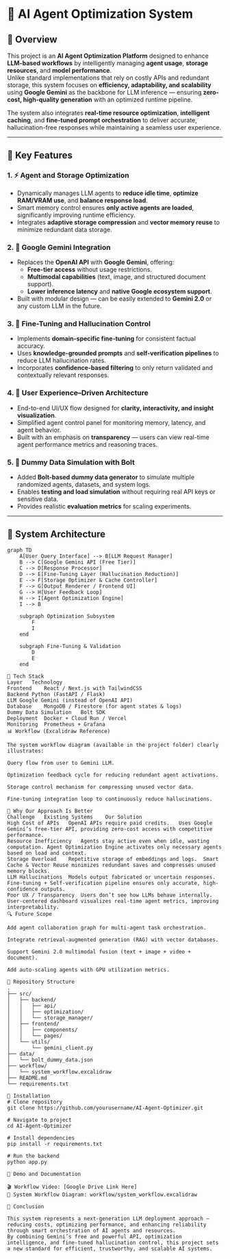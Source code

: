 # 🚀 AI Agent Optimization System

## 🧠 Overview

This project is an **AI Agent Optimization Platform** designed to enhance **LLM-based workflows** by intelligently managing **agent usage**, **storage resources**, and **model performance**.  
Unlike standard implementations that rely on costly APIs and redundant storage, this system focuses on **efficiency, adaptability, and scalability** using **Google Gemini** as the backbone for LLM inference — ensuring **zero-cost, high-quality generation** with an optimized runtime pipeline.

The system also integrates **real-time resource optimization**, **intelligent caching**, and **fine-tuned prompt orchestration** to deliver accurate, hallucination-free responses while maintaining a seamless user experience.

---

## 🧩 Key Features

### 1. ⚡ **Agent and Storage Optimization**
- Dynamically manages LLM agents to **reduce idle time**, **optimize RAM/VRAM use**, and **balance response load**.
- Smart memory control ensures **only active agents are loaded**, significantly improving runtime efficiency.
- Integrates **adaptive storage compression** and **vector memory reuse** to minimize redundant data storage.

### 2. 💬 **Google Gemini Integration**
- Replaces the **OpenAI API** with **Google Gemini**, offering:
  - **Free-tier access** without usage restrictions.
  - **Multimodal capabilities** (text, image, and structured document support).
  - **Lower inference latency** and **native Google ecosystem support**.
- Built with modular design — can be easily extended to **Gemini 2.0** or any custom LLM in the future.

### 3. 🧩 **Fine-Tuning and Hallucination Control**
- Implements **domain-specific fine-tuning** for consistent factual accuracy.
- Uses **knowledge-grounded prompts** and **self-verification pipelines** to reduce LLM hallucination rates.
- Incorporates **confidence-based filtering** to only return validated and contextually relevant responses.

### 4. 🧭 **User Experience–Driven Architecture**
- End-to-end UI/UX flow designed for **clarity, interactivity, and insight visualization**.
- Simplified agent control panel for monitoring memory, latency, and agent behavior.
- Built with an emphasis on **transparency** — users can view real-time agent performance metrics and reasoning traces.

### 5. 🧱 **Dummy Data Simulation with Bolt**
- Added **Bolt-based dummy data generator** to simulate multiple randomized agents, datasets, and system logs.
- Enables **testing and load simulation** without requiring real API keys or sensitive data.
- Provides realistic **evaluation metrics** for scaling experiments.

---

## 🧠 System Architecture

```mermaid
graph TD
    A[User Query Interface] --> B[LLM Request Manager]
    B --> C[Google Gemini API (Free Tier)]
    C --> D[Response Processor]
    D --> E[Fine-Tuning Layer (Hallucination Reduction)]
    E --> F[Storage Optimizer & Cache Controller]
    F --> G[Output Renderer / Frontend UI]
    G --> H[User Feedback Loop]
    H --> I[Agent Optimization Engine]
    I --> B

    subgraph Optimization Subsystem
        F
        I
    end

    subgraph Fine-Tuning & Validation
        D
        E
    end

🧰 Tech Stack
Layer	Technology
Frontend	React / Next.js with TailwindCSS
Backend	Python (FastAPI / Flask)
LLM	Google Gemini (instead of OpenAI API)
Database	MongoDB / Firestore (for agent states & logs)
Dummy Data Simulation	Bolt SDK
Deployment	Docker + Cloud Run / Vercel
Monitoring	Prometheus + Grafana
📊 Workflow (Excalidraw Reference)

The system workflow diagram (available in the project folder) clearly illustrates:

Query flow from user to Gemini LLM.

Optimization feedback cycle for reducing redundant agent activations.

Storage control mechanism for compressing unused vector data.

Fine-tuning integration loop to continuously reduce hallucinations.

🌟 Why Our Approach Is Better
Challenge	Existing Systems	Our Solution
High Cost of APIs	OpenAI APIs require paid credits.	Uses Google Gemini’s free-tier API, providing zero-cost access with competitive performance.
Resource Inefficiency	Agents stay active even when idle, wasting computation.	Agent Optimization Engine activates only necessary agents based on load and context.
Storage Overload	Repetitive storage of embeddings and logs.	Smart Cache & Vector Reuse minimizes redundant saves and compresses unused memory blocks.
LLM Hallucinations	Models output fabricated or uncertain responses.	Fine-tuning + Self-verification pipeline ensures only accurate, high-confidence outputs.
Poor UX / Transparency	Users don’t see how LLMs behave internally.	User-centered dashboard visualizes real-time agent metrics, improving interpretability.
🔍 Future Scope

Add agent collaboration graph for multi-agent task orchestration.

Integrate retrieval-augmented generation (RAG) with vector databases.

Support Gemini 2.0 multimodal fusion (text + image + video + document).

Add auto-scaling agents with GPU utilization metrics.

📁 Repository Structure
.
├── src/
│   ├── backend/
│   │   ├── api/
│   │   ├── optimization/
│   │   └── storage_manager/
│   ├── frontend/
│   │   ├── components/
│   │   └── pages/
│   └── utils/
│       └── gemini_client.py
├── data/
│   └── bolt_dummy_data.json
├── workflow/
│   └── system_workflow.excalidraw
├── README.md
└── requirements.txt

🧪 Installation
# Clone repository
git clone https://github.com/yourusername/AI-Agent-Optimizer.git

# Navigate to project
cd AI-Agent-Optimizer

# Install dependencies
pip install -r requirements.txt

# Run the backend
python app.py

🎥 Demo and Documentation

🎬 Workflow Video: [Google Drive Link Here]
🧩 System Workflow Diagram: workflow/system_workflow.excalidraw

🏁 Conclusion

This system represents a next-generation LLM deployment approach — reducing costs, optimizing performance, and enhancing reliability through smart orchestration of AI agents and resources.
By combining Gemini’s free and powerful API, optimization intelligence, and fine-tuned hallucination control, this project sets a new standard for efficient, trustworthy, and scalable AI systems.
